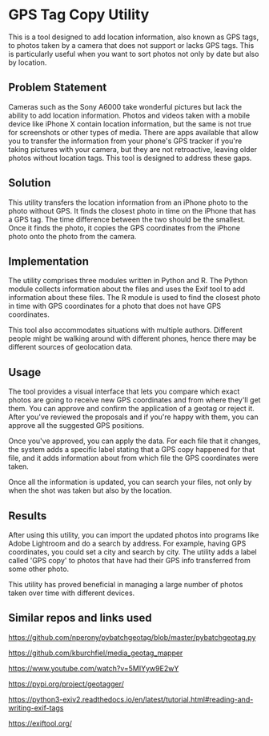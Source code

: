 # GPS Tag Copy Utility

This is a tool designed to add location information, also known as GPS tags, to photos taken by a camera that does not support or lacks GPS tags. This is particularly useful when you want to sort photos not only by date but also by location. 

## Problem Statement

Cameras such as the Sony A6000 take wonderful pictures but lack the ability to add location information. Photos and videos taken with a mobile device like iPhone X contain location information, but the same is not true for screenshots or other types of media. There are apps available that allow you to transfer the information from your phone's GPS tracker if you're taking pictures with your camera, but they are not retroactive, leaving older photos without location tags. This tool is designed to address these gaps.

## Solution

This utility transfers the location information from an iPhone photo to the photo without GPS. It finds the closest photo in time on the iPhone that has a GPS tag. The time difference between the two should be the smallest. Once it finds the photo, it copies the GPS coordinates from the iPhone photo onto the photo from the camera.

## Implementation

The utility comprises three modules written in Python and R. The Python module collects information about the files and uses the Exif tool to add information about these files. The R module is used to find the closest photo in time with GPS coordinates for a photo that does not have GPS coordinates.

This tool also accommodates situations with multiple authors. Different people might be walking around with different phones, hence there may be different sources of geolocation data.

## Usage

The tool provides a visual interface that lets you compare which exact photos are going to receive new GPS coordinates and from where they'll get them. You can approve and confirm the application of a geotag or reject it. After you've reviewed the proposals and if you're happy with them, you can approve all the suggested GPS positions.

Once you've approved, you can apply the data. For each file that it changes, the system adds a specific label stating that a GPS copy happened for that file, and it adds information about from which file the GPS coordinates were taken. 

Once all the information is updated, you can search your files, not only by when the shot was taken but also by the location. 

## Results

After using this utility, you can import the updated photos into programs like Adobe Lightroom and do a search by address. For example, having GPS coordinates, you could set a city and search by city. The utility adds a label called 'GPS copy' to photos that have had their GPS info transferred from some other photo. 

This utility has proved beneficial in managing a large number of photos taken over time with different devices. 


## Similar repos and links used
https://github.com/nperony/pybatchgeotag/blob/master/pybatchgeotag.py


https://github.com/kburchfiel/media_geotag_mapper


https://www.youtube.com/watch?v=5MIYyw9E2wY


https://pypi.org/project/geotagger/


https://python3-exiv2.readthedocs.io/en/latest/tutorial.html#reading-and-writing-exif-tags


https://exiftool.org/

